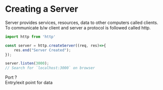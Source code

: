 # Creating a Server
Server provides services, resources, data to other computers called clients.  
To communicate b/w client and server a protocol is followed called http.

```js
import http from 'http'

const server = http.createServer((req, res)=>{
    res.end("Server Created");
});

server.listen(3000);
// Search for `localhost:3000` on browser
```



Port ?  
Entry/exit point for data  

